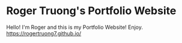 # Roger Truong's Portfolio Website
Hello! I'm Roger and this is my Portfolio Website! Enjoy.
https://rogertruong7.github.io/
